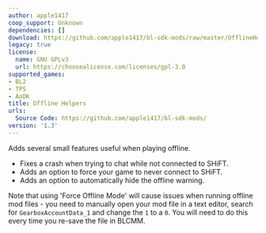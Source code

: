 ```yaml
---
author: apple1417
coop_support: Unknown
dependencies: []
download: https://github.com/apple1417/bl-sdk-mods/raw/master/OfflineHelpers/OfflineHelpers.zip
legacy: true
license:
  name: GNU GPLv3
  url: https://choosealicense.com/licenses/gpl-3.0
supported_games:
- BL2
- TPS
- AoDK
title: Offline Helpers
urls:
  Source Code: https://github.com/apple1417/bl-sdk-mods/
version: '1.3'
---
```

Adds several small features useful when playing offline.
- Fixes a crash when trying to chat while not connected to SHiFT.
- Adds an option to force your game to never connect to SHiFT.
- Adds an option to automatically hide the offline warning.

Note that using 'Force Offline Mode' will cause issues when running offline mod files - you need to manually open your mod file in a text editor, search for `GearboxAccountData_1` and change the `1` to a `0`. You will need to do this every time you re-save the file in BLCMM.
